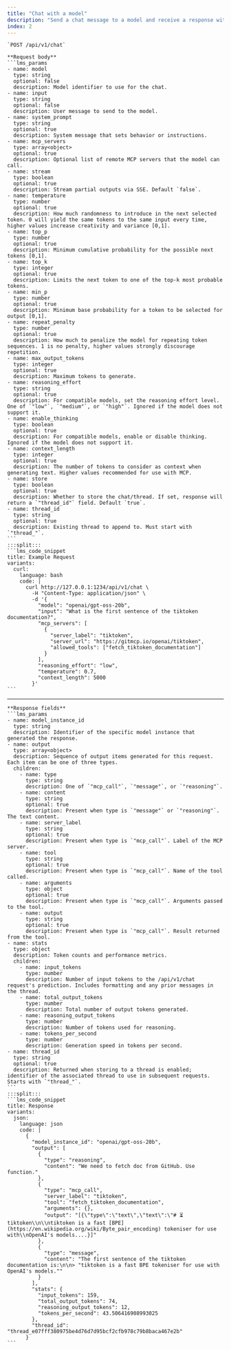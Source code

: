 ```yaml
---
title: "Chat with a model"
description: "Send a chat message to a model and receive a response with optional MCP server integration"
index: 2
---
```



````lms_hstack
`POST /api/v1/chat`

**Request body**
```lms_params
- name: model
  type: string
  optional: false
  description: Model identifier to use for the chat.
- name: input
  type: string
  optional: false
  description: User message to send to the model.
- name: system_prompt
  type: string
  optional: true
  description: System message that sets behavior or instructions.
- name: mcp_servers
  type: array<object>
  optional: true
  description: Optional list of remote MCP servers that the model can call.
- name: stream
  type: boolean
  optional: true
  description: Stream partial outputs via SSE. Default `false`.
- name: temperature
  type: number
  optional: true
  description: How much randomness to introduce in the next selected token. 0 will yield the same tokens to the same input every time, higher values increase creativity and variance [0,1].
- name: top_p
  type: number
  optional: true
  description: Minimum cumulative probability for the possible next tokens [0,1].
- name: top_k
  type: integer
  optional: true
  description: Limits the next token to one of the top-k most probable tokens.
- name: min_p
  type: number
  optional: true
  description: Minimum base probability for a token to be selected for output [0,1].
- name: repeat_penalty
  type: number
  optional: true
  description: How much to penalize the model for repeating token sequences. 1 is no penalty, higher values strongly discourage repetition.
- name: max_output_tokens
  type: integer
  optional: true
  description: Maximum tokens to generate.
- name: reasoning_effort
  type: string
  optional: true
  description: For compatible models, set the reasoning effort level. One of `"low"`, `"medium"`, or `"high"`. Ignored if the model does not support it.
- name: enable_thinking
  type: boolean
  optional: true
  description: For compatible models, enable or disable thinking. Ignored if the model does not support it.
- name: context_length
  type: integer
  optional: true
  description: The number of tokens to consider as context when generating text. Higher values recommended for use with MCP.
- name: store
  type: boolean
  optional: true
  description: Whether to store the chat/thread. If set, response will return a `"thread_id"` field. Default `true`.
- name: thread_id
  type: string
  optional: true
  description: Existing thread to append to. Must start with `"thread_"`.
```
:::split:::
```lms_code_snippet
title: Example Request
variants:
  curl:
    language: bash
    code: |
      curl http://127.0.0.1:1234/api/v1/chat \
        -H "Content-Type: application/json" \
        -d '{
          "model": "openai/gpt-oss-20b",
          "input": "What is the first sentence of the tiktoken documentation?",
          "mcp_servers": [
            {
              "server_label": "tiktoken",
              "server_url": "https://gitmcp.io/openai/tiktoken",
              "allowed_tools": ["fetch_tiktoken_documentation"]
            }
          ],
          "reasoning_effort": "low",
          "temperature": 0.7,
          "context_length": 5000
        }'
```
````

---

````lms_hstack
**Response fields**
```lms_params
- name: model_instance_id
  type: string
  description: Identifier of the specific model instance that generated the response.
- name: output
  type: array<object>
  description: Sequence of output items generated for this request. Each item can be one of three types.
  children:
    - name: type
      type: string
      description: One of `"mcp_call"`, `"message"`, or `"reasoning"`.
    - name: content
      type: string
      optional: true
      description: Present when type is `"message"` or `"reasoning"`. The text content.
    - name: server_label
      type: string
      optional: true
      description: Present when type is `"mcp_call"`. Label of the MCP server.
    - name: tool
      type: string
      optional: true
      description: Present when type is `"mcp_call"`. Name of the tool called.
    - name: arguments
      type: object
      optional: true
      description: Present when type is `"mcp_call"`. Arguments passed to the tool.
    - name: output
      type: string
      optional: true
      description: Present when type is `"mcp_call"`. Result returned from the tool.
- name: stats
  type: object
  description: Token counts and performance metrics.
  children:
    - name: input_tokens
      type: number
      description: Number of input tokens to the /api/v1/chat request's prediction. Includes formatting and any prior messages in the thread.
    - name: total_output_tokens
      type: number
      description: Total number of output tokens generated.
    - name: reasoning_output_tokens
      type: number
      description: Number of tokens used for reasoning.
    - name: tokens_per_second
      type: number
      description: Generation speed in tokens per second.
- name: thread_id
  type: string
  optional: true
  description: Returned when storing to a thread is enabled; identifier of the associated thread to use in subsequent requests. Starts with `"thread_"`.
```
:::split:::
```lms_code_snippet
title: Response
variants:
  json:
    language: json
    code: |
      {
        "model_instance_id": "openai/gpt-oss-20b",
        "output": [
          {
            "type": "reasoning",
            "content": "We need to fetch doc from GitHub. Use function."
          },
          {
            "type": "mcp_call",
            "server_label": "tiktoken",
            "tool": "fetch_tiktoken_documentation",
            "arguments": {},
            "output": "[{\"type\":\"text\",\"text\":\"# ⏳ tiktoken\\n\\ntiktoken is a fast [BPE](https://en.wikipedia.org/wiki/Byte_pair_encoding) tokeniser for use with\\nOpenAI's models....}]"
          },
          {
            "type": "message",
            "content": "The first sentence of the tiktoken documentation is:\n\n> "tiktoken is a fast BPE tokeniser for use with OpenAI's models.""
          }
        ],
        "stats": {
          "input_tokens": 159,
          "total_output_tokens": 74,
          "reasoning_output_tokens": 12,
          "tokens_per_second": 43.506416908993025
        },
        "thread_id": "thread_e07fff380975be4d76d7d95bcf2cfb978c79b8baca467e2b"
      }
```
````
